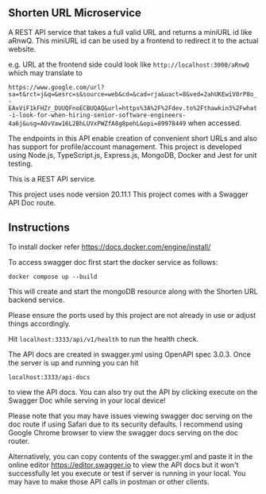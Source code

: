 ## Shorten URL Microservice


A REST API service that takes a full valid URL and returns a miniURL id like aRnwQ. This miniURL id can be used by a frontend to redirect it to the actual website.

e.g. URL at the frontend side could look like ```http://localhost:3000/aRnwQ``` which may translate to  

```https://www.google.com/url?sa=t&rct=j&q=&esrc=s&source=web&cd=&cad=rja&uact=8&ved=2ahUKEwiV0rP8o_-EAxViF1kFHZr_DUUQFnoECBUQAQ&url=https%3A%2F%2Fdev.to%2Fthawkin3%2Fwhat-i-look-for-when-hiring-senior-software-engineers-4a6j&usg=AOvVaw16L2BhLUVxPWZfA8g8pehL&opi=89978449``` when accessed.

The endpoints in this API enable creation of convenient short URLs and also has support for profile/account management.
This project is developed using Node.js, TypeScript.js, Express.js, MongoDB, Docker and Jest for unit testing. 

This is a REST API service.


This project uses node version 20.11.1 This project comes with a Swagger API Doc route. 
## Instructions
To install docker refer https://docs.docker.com/engine/install/


To access swagger doc first start the docker service as follows:



```docker compose up --build```


This will create and start the mongoDB resource along with the Shorten URL backend service.


Please ensure the ports used by this project are not already in use or adjust things accordingly.

 Hit ```localhost:3333/api/v1/health``` to run the health check. 

 The API docs are created in swagger.yml using OpenAPI spec 3.0.3.
 Once the server is up and running you can hit 
 
 ```localhost:3333/api-docs```
 
 to view the API docs. You can also try out the API by clicking execute on the Swagger Doc while serving in your local device!

 
 Please note that you may have issues viewing swagger doc serving on the doc route if using Safari due to its security defaults. I recommend using Google Chrome browser to view the swagger docs serving on the doc router. 
 
 Alternatively, you can copy contents of the swagger.yml and paste it in the online editor https://editor.swagger.io to view the API docs but it won't successfully let you execute or test if server is running in your local. You may have to make those API calls in postman or other clients. 
 
